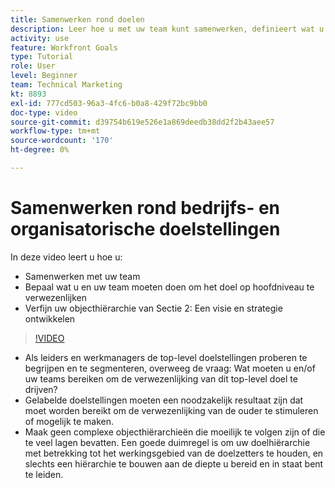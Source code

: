 ```yaml
---
title: Samenwerken rond doelen
description: Leer hoe u met uw team kunt samenwerken, definieert wat u en uw team moeten doen om het doel op het hoogste niveau te bereiken en verfijnen uw objecthiërarchie.
activity: use
feature: Workfront Goals
type: Tutorial
role: User
level: Beginner
team: Technical Marketing
kt: 8893
exl-id: 777cd503-96a3-4fc6-b0a8-429f72bc9bb0
doc-type: video
source-git-commit: d39754b619e526e1a869deedb38dd2f2b43aee57
workflow-type: tm+mt
source-wordcount: '170'
ht-degree: 0%

---
```


# Samenwerken rond bedrijfs- en organisatorische doelstellingen

In deze video leert u hoe u:

* Samenwerken met uw team
* Bepaal wat u en uw team moeten doen om het doel op hoofdniveau te verwezenlijken
* Verfijn uw objecthiërarchie van Sectie 2: Een visie en strategie ontwikkelen

>[!VIDEO](https://video.tv.adobe.com/v/335187/?quality=12)

<!--
Pro-tips graphic
-->

* Als leiders en werkmanagers de top-level doelstellingen proberen te begrijpen en te segmenteren, overweeg de vraag: Wat moeten u en/of uw teams bereiken om de verwezenlijking van dit top-level doel te drijven?
* Gelabelde doelstellingen moeten een noodzakelijk resultaat zijn dat moet worden bereikt om de verwezenlijking van de ouder te stimuleren of mogelijk te maken.
* Maak geen complexe objecthiërarchieën die moeilijk te volgen zijn of die te veel lagen bevatten. Een goede duimregel is om uw doelhiërarchie met betrekking tot het werkingsgebied van de doelzetters te houden, en slechts een hiërarchie te bouwen aan de diepte u bereid en in staat bent te leiden.
